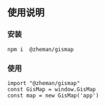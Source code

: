 ## 使用说明

### 安装
```
npm i  @zheman/gismap
```
### 使用
```
import "@zheman/gismap"
const GisMap = window.GisMap
const map = new GisMap('app')
```
